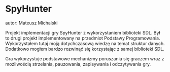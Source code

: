 # SpyHunter
autor: Mateusz Michalski

Projekt implementacji gry SpyHunter z wykorzystaniem biblioteki SDL. Był to drugi projekt implementowany na przedmiot Podstawy Programowania. Wykorzystałem tutaj moją dotychczasową wiedzę na temat struktur danych. Dodatkowo mogłem bardzo rozwinąć się korzystając z samej biblioteki SDL. 

Gra wykorzystuje podstawowe mechanizmy poruszania się graczem wraz z możliwością strzelania, pauzowania, zapisywania i odczytywania gry. 
